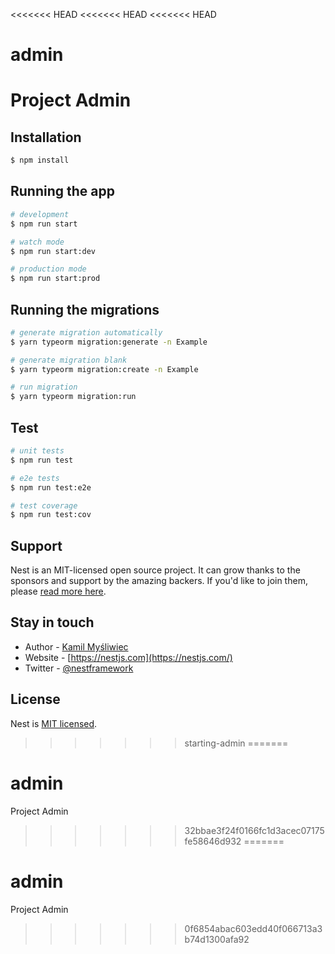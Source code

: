 <<<<<<< HEAD
<<<<<<< HEAD
<<<<<<< HEAD
# admin
Project Admin
=======

## Installation

```bash
$ npm install
```

## Running the app

```bash
# development
$ npm run start

# watch mode
$ npm run start:dev

# production mode
$ npm run start:prod
```

## Running the migrations

```bash
# generate migration automatically
$ yarn typeorm migration:generate -n Example

# generate migration blank
$ yarn typeorm migration:create -n Example

# run migration
$ yarn typeorm migration:run
```

## Test

```bash
# unit tests
$ npm run test

# e2e tests
$ npm run test:e2e

# test coverage
$ npm run test:cov
```

## Support

Nest is an MIT-licensed open source project. It can grow thanks to the sponsors and support by the amazing backers. If you'd like to join them, please [read more here](https://docs.nestjs.com/support).

## Stay in touch

- Author - [Kamil Myśliwiec](https://kamilmysliwiec.com)
- Website - [https://nestjs.com](https://nestjs.com/)
- Twitter - [@nestframework](https://twitter.com/nestframework)

## License

Nest is [MIT licensed](LICENSE).
>>>>>>> starting-admin
=======
# admin
Project Admin
>>>>>>> 32bbae3f24f0166fc1d3acec07175fe58646d932
=======
# admin
Project Admin
>>>>>>> 0f6854abac603edd40f066713a3b74d1300afa92
